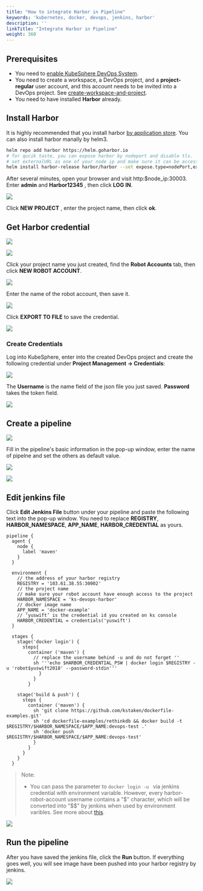 ```yaml
---
title: "How to integrate Harbor in Pipeline"
keywords: 'kubernetes, docker, devops, jenkins, harbor'
description: ''
linkTitle: "Integrate Harbor in Pipeline"
weight: 360
---
```


## Prerequisites

- You need to [enable KubeSphere DevOps System](../../../../docs/pluggable-components/devops/).
- You need to create a workspace, a DevOps project, and a **project-regular** user account, and this account needs to be invited into a DevOps project. See [create-workspace-and-project](../../../../docs/quick-start/create-workspace-and-project).
- You need to have installed **Harbor** already. 

## Install  Harbor

It is highly recommended that you install harbor [by application store](). You can also install harbor manally by helm3.

```bash
helm repo add harbor https://helm.goharbor.io
# for qucik taste, you can expose harbor by nodeport and disable tls.
# set externalURL as one of your node ip and make sure it can be accessed by jenkins.
helm install harbor-release harbor/harbor --set expose.type=nodePort,externalURL=http://$ip:30002,expose.tls.enabled=false
```

After several minutes, open your browser and visit http:$node_ip:30003. Enter **admin** and **Harbor12345** , then click **LOG** **IN**.

![](/images/devops/harbor-login.png)

Click **NEW** **PROJECT** , enter the project name, then click **ok**.

## Get Harbor credential

![](/images/devops/harbor-new-project.png)

![](/images/devops/harbor-project-ok.png)

Click your project name you just created, find the **Robot Accounts** tab, then click **NEW ROBOT ACCOUNT**.

![](/images/devops/harbor-robot-account.png)

Enter the name of the robot account, then save it.

![](/images/devops/harbor-robot-account-ok.png)

Click **EXPORT TO FILE** to save the credential.

![](/images/devops/harbor-robot-account-save.png)

### Create Credentials

Log into KubeSphere, enter into the created DevOps project and create the following credential under **Project Management → Credentials**:

![](/images/devops/ks-console-create-credential.png)

The **Username** is the name field of the json file you just saved. **Password**  takes the token field.

![](/images/devops/ks-console-credential-ok.png)

## Create a pipeline

![](/images/devops/ks-console-create-pipline.png)

Fill in the pipeline's basic information in the pop-up window,  enter the name of pipelne and set the others as default value.

![](/images/devops/create-pipline-2.png)

![](/images/devops/create-pipline-3.png)

## Edit jenkins file

Click **Edit Jenkins File** button under your pipeline and paste the following text into the pop-up window. You need to replace **REGISTRY**, **HARBOR_NAMESPACE**, **APP_NAME**, **HARBOR_CREDENTIAL** as yours.

```pipeline {
pipeline {  
  agent {
    node {
      label 'maven'
    }
  }
  
  environment {
    // the address of your harbor registry
    REGISTRY = '103.61.38.55:30002'
    // the project name
    // make sure your robot account have enough access to the project
    HARBOR_NAMESPACE = 'ks-devops-harbor'
    // docker image name
    APP_NAME = 'docker-example'
    // ‘yuswift’ is the credential id you created on ks console
    HARBOR_CREDENTIAL = credentials('yuswift')
  }
  
  stages {
    stage('docker login') {
      steps{
        container ('maven') {
          // replace the username behind -u and do not forget ''
          sh '''echo $HARBOR_CREDENTIAL_PSW | docker login $REGISTRY -u 'robot$yuswift2018' --password-stdin'''
            }
          }  
        }
        
    stage('build & push') {
      steps {
        container ('maven') {
          sh 'git clone https://github.com/kstaken/dockerfile-examples.git'
          sh 'cd dockerfile-examples/rethinkdb && docker build -t $REGISTRY/$HARBOR_NAMESPACE/$APP_NAME:devops-test .'
          sh 'docker push  $REGISTRY/$HARBOR_NAMESPACE/$APP_NAME:devops-test'
          }
        }
      }
    }
  }

```

> Note: 
>
> - You can pass the parameter to `docker login -u ` via jenkins credential with environment variable. However, every harbor-robot-account username contains a "\$" character, which will be converted into "\$$" by jenkins when used by environment varibles. See more about [this](https://number1.co.za/rancher-cannot-use-harbor-robot-account-imagepullbackoff-pull-access-denied/).

![](/images/devops/edit-jenkins-file.png)

## Run the pipeline

After you have saved the jenkins file, click the **Run** button. If everything goes well, you will see image have been pushed into your harbor registry by jenkins.

![](/images/devops/run-pipline.png)